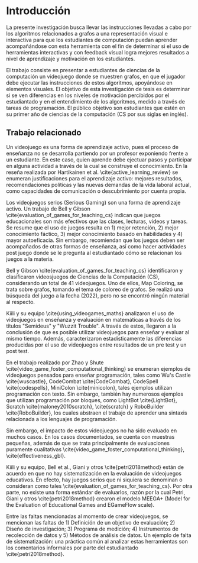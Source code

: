 # Introducción

La presente investigación busca llevar las instrucciones llevadas a cabo por los algoritmos relacionados a grafos a una representación visual e interactiva para que los estudiantes de computación puedan aprender acompañándose con esta herramienta con el fin de determinar si el uso de herramientas interactivas y con feedback visual logra mejores resultados a nivel de aprendizaje y motivación en los estudiantes.

El trabajo consiste en presentar a estudiantes de ciencias de la computación un videojuego donde se muestren grafos, en que el jugador debe ejecutar las instrucciones de estos algoritmos, apoyándose en elementos visuales. El objetivo de esta investigación de tesis es determinar si se ven diferencias en los niveles de motivación percibidos por el estudiantado y en el entendimiento de los algoritmos, medido a través de tareas de programación. El público objetivo son estudiantes que estén en su primer año de ciencias de la computación (CS por sus siglas en inglés).

## Trabajo relacionado

Un videojuego es una forma de aprendizaje activo, pues el proceso de enseñanza no se desarrolla partiendo por un profesor exponiendo frente a un estudiante. En este caso, quien aprende debe ejectuar pasos y participar en alguna actividad a través de la cual se construye el conocimiento. En la reseña realizada por Hartikainen et al. \cite{active_learning_review} se enumeran justificaciones para el aprendizaje activo:  mejores resultados, recomendaciones políticas y las nuevas demandas de la vida laboral actual, como capacidades de comunicación o descubrimiento por cuenta propia. 

Los videojuegos serios (Serious Gaming) son una forma de aprendizaje activo. Un trabajo de Bell y Gibson \cite{evaluation_of_games_for_teaching_cs} indican que juegos educacionales son más efectivos que las clases, lecturas, videos y tareas. Se resume que el uso de juegos resulta en 1) mejor retención, 2) mejor conocimiento fáctico, 3) mejor conocimiento basado en habilidades y 4) mayor autoeficacia. Sin embargo, recomiendan que los juegos deben ser acompañados de otras formas de enseñanza, así como hacer actividades post juego donde se le pregunta al estudiantado cómo se relacionan los juegos a la materia.

Bell y Gibson \cite{evaluation_of_games_for_teaching_cs} identificaron y clasificaron videosjuegos de Ciencias de la Computación (CS), considerando un total de 41 videojuegos. Uno de ellos, Map Coloring, se trata sobre grafos, tomando el tema de coloreo de grafos. Se realizó una búsqueda del juego a la fecha (2022), pero no se encontró ningún material al respecto.

Kiili y su equipo \cite{using_videogames_maths} analizaron el uso de videojuegos en enseñanza y evaluación en matemáticas a través de los títulos "Semideus" y "Wuzzit Trouble". A través de estos, llegaron a la conclusión de que es posible utilizar videojuegos para enseñar y evaluar al mismo tiempo. Además, caracterizaron estadísticamente las diferencias producidas por el uso de videojuegos entre resultados de un pre test y un post test.

En el trabajo realizado por Zhao y Shute \cite{video_game_foster_computational_thinking} se enumeran ejemplos de videojuegos pensados para enseñar programación, tales como Wu's Castle \cite{wuscastle}, CodeCombat \cite{CodeCombat}, CodeSpell \cite{codespells}, MiniColon \cite{minicolon}, tales ejemplos utilizan programación con texto. Sin embargo, también hay numerosos ejemplos que utilizan programación por bloques, como LightBot \cite{LightBot}, Scratch \cite{maloney2010scratch}, \cite{scratch} y RoboBuilder \cite{RoboBuilder}, los cuales abstraen el trabajo de aprender una sintaxis relacionada a los lenguajes de programación.

Sin embargo, el impacto de estos videojuegos no ha sido evaluado en muchos casos. En los casos documentados, se cuenta con muestras pequeñas, además de que se trata principalmente de evaluaciones puramente cualitativas \cite{video_game_foster_computational_thinking}, \cite{effectiveness_gbl}.

Kiili y su equipo, Bell et al., Giani y otros \cite{petri2018method} están de acuerdo en que no hay sistematización en la evaluación de videojuegos educativos. En efecto, hay juegos serios que ni siquiera se denominan o consideran como tales \cite{evaluation_of_games_for_teaching_cs}. Por otra parte, no existe una forma estándar de evaluarlos, razón por la cual Petri, Giani y otros \cite{petri2018method} crearon el modelo MEEGA+ (Model for the Evaluation of Educational Games and EGameFlow scale).

Entre las faltas mencionadas al momento de crear videojuegos, se mencionan las faltas de 1) Definición de un objetivo de evaluación; 2) Diseño de investigación; 3) Programa de medición; 4) Instrumentos de recolección de datos y 5) Métodos de análisis de datos. Un ejemplo de falta de sistematización: una práctica común al analizar estas herramientas son los comentarios informales por parte del estudiantado \cite{petri2018method}.

